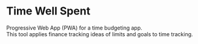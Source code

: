 # Time Well Spent
Progressive Web App (PWA) for a time budgeting app.  
This tool applies finance tracking ideas of limits and goals to time tracking.